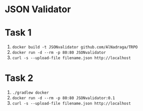 # JSON Validator

# Task 1
1) `docker build -t JSONvalidator github.com/AlNadraga/TRPO`
2) `docker run -d --rm -p 80:80 JSONvalidator`
3) `curl -s --upload-file filename.json http://localhost`

# Task 2
1) `./gradlew docker`
2) `docker run -d --rm -p 80:80 JSONvalidator:0.1`
3) `curl -s --upload-file filename.json http://localhost`
